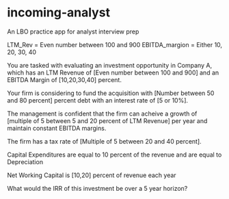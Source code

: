 # incoming-analyst
An LBO practice app for analyst interview prep


LTM_Rev = Even number between 100 and 900
EBITDA_margion = Either 10, 20, 30, 40






You are tasked with evaluating an investment opportunity in Company A, which has an LTM Revenue of [Even number between 100 and 900] and an EBITDA Margin of [10,20,30,40] percent.

Your firm is considering to fund the acquisition with [Number between 50 and 80 percent] percent debt with an interest rate of [5 or 10%].

The management is confident that the firm can acheive a growth of [multiple of 5 between 5 and 20 percent of LTM Revenue] per year and maintain constant EBITDA margins.

The firm has a tax rate of [Multiple of 5 between 20 and 40 percent].

Capital Expenditures are equal to 10 percent of the revenue and are equal to Depreciation

Net Working Capital is [10,20] percent of revenue each year

What would the IRR of this investment be over a 5 year horizon?
